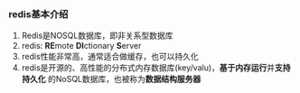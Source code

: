 ### redis基本介绍
1. Redis是NOSQL数据库，即非关系型数据库
2. redis: **RE**mote **DI**ctionary **S**erver
3. redis性能非常高，通常适合做缓存，也可以持久化
4. redis是开源的、高性能的分布式内存数据库(key/valu)，**基于内存运行**并**支持持久化**
   的NoSQL数据库，也被称为**数据结构服务器**